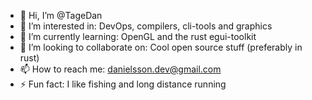 - 👋 Hi, I’m @TageDan
- 👀 I’m interested in: DevOps, compilers, cli-tools and graphics
- 🌱 I’m currently learning: OpenGL and the rust egui-toolkit
- 💞️ I’m looking to collaborate on: Cool open source stuff (preferably in rust)
- 📫 How to reach me: danielsson.dev@gmail.com
- ⚡ Fun fact: I like fishing and long distance running

<!---
TageDan/TageDan is a ✨ special ✨ repository because its `README.md` (this file) appears on your GitHub profile.
You can click the Preview link to take a look at your changes.
--->
